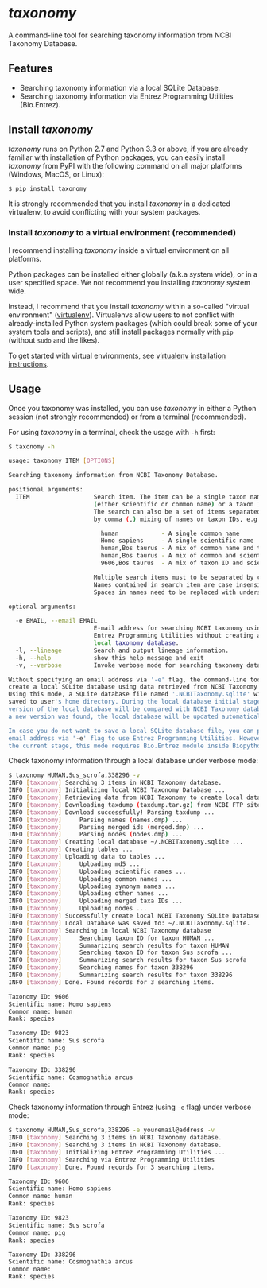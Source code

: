 # *taxonomy*

A command-line tool for searching taxonomy information from NCBI Taxonomy 
Database.

## Features
* Searching taxonomy information via a local SQLite Database.
* Searching taxonomy information via Entrez Programming Utilities (Bio.Entrez).

## Install *taxonomy*
*taxonomy* runs on Python 2.7 and Python 3.3 or above, if you are already
familiar with installation of Python packages, you can easily install *taxonomy*
from PyPI with the following command on all major platforms (Windows, MacOS, 
or Linux):

```bash
$ pip install taxonomy
```

It is strongly recommended that you install *taxonomy* in a dedicated 
virtualenv, to avoid conflicting with your system packages.


### Install *taxonomy* to a virtual environment (recommended)

I recommend installing *taxonomy* inside a virtual environment on all platforms.

Python packages can be installed either globally (a.k.a system wide), or in
a user specified space. We not recommend you installing *taxonomy* system wide.

Instead, I recommend that you install *taxonomy* within a so-called "virtual
environment" ([virtualenv](https://virtualenv.pypa.io)). Virtualenvs allow 
users 
to not conflict with already-installed Python system packages (which could 
break some of your system tools and scripts), and still install packages 
normally with ``pip`` (without ``sudo`` and the likes).

To get started with virtual environments, see 
[virtualenv installation instructions](https://virtualenv.pypa.io/en/stable/installation/).

## Usage
Once you taxonomy was installed, you can use *taxonomy* in either a Python 
session (not strongly recommended) or from a terminal (recommended). 

For using *taxonomy* in a terminal, check the usage with `-h` first:

```bash
$ taxonomy -h

usage: taxonomy ITEM [OPTIONS]

Searching taxonomy information from NCBI Taxonomy Database.

positional arguments:
  ITEM                  Search item. The item can be a single taxon name
                        (either scientific or common name) or a taxon ID.
                        The search can also be a set of items separated
                        by comma (,) mixing of names or taxon IDs, e.g.,

                          human            - A single common name
                          Homo sapiens     - A single scientific name
                          human,Bos taurus - A mix of common name and taxon ID
                          human,Bos taurus - A mix of common and scientific names
                          9606,Bos taurus  - A mix of taxon ID and scientific name

                        Multiple search items must to be separated by commas.
                        Names contained in search item are case insensitive.
                        Spaces in names need to be replaced with underscore (_).

optional arguments:

  -e EMAIL, --email EMAIL
                        E-mail address for searching NCBI taxonomy using
                        Entrez Programming Utilities without creating a
                        local taxonomy database.
  -l, --lineage         Search and output lineage information.
  -h, --help            show this help message and exit
  -v, --verbose         Invoke verbose mode for searching taxonomy data.

Without specifying an email address via '-e' flag, the command-line tool will
create a local SQLite database using data retrieved from NCBI Taxonomy database.
Using this mode, a SQLite database file named '.NCBITaxonomy.sqlite' will be
saved to user's home directory. During the local database initial stage, the
version of the local database will be compared with NCBI Taxonomy database, if
a new version was found, the local database will be updated automatically.

In case you do not want to save a local SQLite database file, you can pass your
email address via '-e' flag to use Entrez Programming Utilities. However, at
the current stage, this mode requires Bio.Entrez module inside Biopython.
```

Check taxonomy information through a local database under verbose mode:
```bash
$ taxonomy HUMAN,Sus_scrofa,338296 -v
INFO [taxonomy] Searching 3 items in NCBI Taxonomy database.
INFO [taxonomy] Initializing local NCBI Taxonomy Database ...
INFO [taxonomy] Retrieving data from NCBI Taxonomy to create local database.
INFO [taxonomy] Downloading taxdump (taxdump.tar.gz) from NCBI FTP site (via HTTP).
INFO [taxonomy] Download successfully! Parsing taxdump ...
INFO [taxonomy]     Parsing names (names.dmp) ...
INFO [taxonomy]     Parsing merged ids (merged.dmp) ...
INFO [taxonomy]     Parsing nodes (nodes.dmp) ...
INFO [taxonomy] Creating local database ~/.NCBITaxonomy.sqlite ...
INFO [taxonomy] Creating tables ...
INFO [taxonomy] Uploading data to tables ...
INFO [taxonomy]     Uploading md5 ...
INFO [taxonomy]     Uploading scientific names ...
INFO [taxonomy]     Uploading common names ...
INFO [taxonomy]     Uploading synonym names ...
INFO [taxonomy]     Uploading other names ...
INFO [taxonomy]     Uploading merged taxa IDs ...
INFO [taxonomy]     Uploading nodes ...
INFO [taxonomy] Successfully create local NCBI Taxonomy SQLite Database.
INFO [taxonomy] Local Database was saved to: ~/.NCBITaxonomy.sqlite.
INFO [taxonomy] Searching in local NCBI Taxonomy database
INFO [taxonomy]     Searching taxon ID for taxon HUMAN ...
INFO [taxonomy]     Summarizing search results for taxon HUMAN
INFO [taxonomy]     Searching taxon ID for taxon Sus scrofa ...
INFO [taxonomy]     Summarizing search results for taxon Sus scrofa
INFO [taxonomy]     Searching names for taxon 338296
INFO [taxonomy]     Summarizing search results for taxon 338296
INFO [taxonomy] Done. Found records for 3 searching items.

Taxonomy ID: 9606
Scientific name: Homo sapiens
Common name: human
Rank: species

Taxonomy ID: 9823
Scientific name: Sus scrofa
Common name: pig
Rank: species

Taxonomy ID: 338296
Scientific name: Cosmognathia arcus
Common name:
Rank: species
```

Check taxonomy information through Entrez (using `-e` flag) under verbose mode:
```bash
$ taxonomy HUMAN,Sus_scrofa,338296 -e youremail@address -v
INFO [taxonomy] Searching 3 items in NCBI Taxonomy database.
INFO [taxonomy] Searching 3 items in NCBI Taxonomy database.
INFO [taxonomy] Initializing Entrez Programming Utilities ...
INFO [taxonomy] Searching via Entrez Programming Utilities
INFO [taxonomy] Done. Found records for 3 searching items.

Taxonomy ID: 9606
Scientific name: Homo sapiens
Common name: human
Rank: species

Taxonomy ID: 9823
Scientific name: Sus scrofa
Common name: pig
Rank: species

Taxonomy ID: 338296
Scientific name: Cosmognathia arcus
Common name:
Rank: species
```
